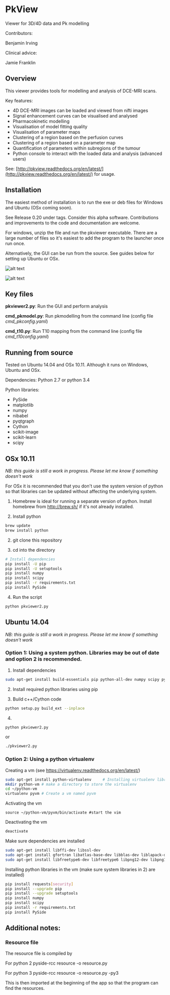 # PkView

Viewer for 3D/4D data and Pk modelling

Contributors:

Benjamin Irving

Clinical advice: 

Jamie Franklin

## Overview
This viewer provides tools for modelling and analysis of DCE-MRI scans. 

Key features:
- 4D DCE-MRI images can be loaded and viewed from nifti images
- Signal enhancement curves can be visualised and analysed
- Pharmacokinetic modelling
- Visualisation of model fitting quality
- Visualisation of parameter maps
- Clustering of a region based on the perfusion curves
- Clustering of a region based on a parameter map
- Quantification of parameters within subregions of the tumour
- Python console to interact with the loaded data and analysis (advanced users)

See:
[http://pkview.readthedocs.org/en/latest/](http://pkview.readthedocs.org/en/latest/) for usage.

## Installation
The easiest method of installation is to run the exe or deb files for Windows and Ubuntu (OSx coming soon). 

See Release 0.20 under tags.  Consider this alpha software. Contributions and improvements to the code and 
documentation are welcome. 

For windows, unzip the file and run the pkviewer executable. There are a large number of files so it's easiest to add
the program to the launcher once run once. 

Alternatively, the GUI can be run from the source. See guides below for setting up Ubuntu or OSx. 

![alt text](images/Screenshot2.png "Screenshot")

![alt text](images/Screenshot1.png "Screenshot")


## Key files

**pkviewer2.py**: Run the GUI and perform analysis

**cmd_pkmodel.py**: Run pkmodelling from the command line (config file *cmd_pkconfig.yaml*)

**cmd_t10.py**: Run T10 mapping from the command line (config file *cmd_t10config.yaml*)

## Running from source
Tested on Ubuntu 14.04 and OSx 10.11. Although it runs on Windows, Ubuntu and OSx.

Dependencies:
Python 2.7 or python 3.4

Python libraries:
- PySide
- matplotlib
- numpy 
- nibabel
- pyqtgraph
- Cython
- scikit-image
- scikit-learn
- scipy



## OSx 10.11
*NB: this guide is still a work in progress. Please let me know if something doesn't work*

For OSx it is recommended that you don't use the system version of python so that libraries can be updated without
affecting the underlying system. 

1) Homebrew is ideal for running a separate version of python. Install homebrew from http://brew.sh/ if it's not 
already installed. 

2) Install python
```bash
brew update
brew install python
```

2) git clone this repository

3) cd into the directory

```bash
# Install dependencies
pip install -U pip
pip install -U setuptools
pip install numpy 
pip install scipy
pip install -r requirements.txt
pip install PySide
```

4) Run the script
```bash
python pkviewer2.py
```

## Ubuntu 14.04 
*NB: this guide is still a work in progress. Please let me know if something doesn't work*

### Option 1: Using a system python. Libraries may be out of date and option 2 is recommended. 

1) Install dependencies
```bash
sudo apt-get install build-essentials pip python-all-dev numpy scipy python-pyside
```

2) Install required python libraries using pip

3) Build c++/Cython code
```bash
python setup.py build_ext --inplace
```

4)

``` bash
python pkviewer2.py
```
or

``` bash
./pkviewer2.py
```


### Option 2: Using a python virtualenv

Creating a vm (see https://virtualenv.readthedocs.org/en/latest/)

```bash
sudo apt-get install python-virtualenv     # Installing virtualenv library
mkdir python-vm # make a directory to store the virtualenv
cd ~/python-vm
virtualenv pyvm # Create a vm named pyvm
```

Activating the vm
```
source ~/python-vm/pyvm/bin/activate #start the vim
```

Deactivating the vm

```bash
deactivate
```

Make sure dependencies are installed
```bash
sudo apt-get install libffi-dev libssl-dev
sudo apt-get install gfortran libatlas-base-dev libblas-dev liblapack-dev python-all-dev cmake
sudo apt-get install libfreetype6-dev libfreetype6 libpng12-dev libpng12 qt4-qmake shiboken libshiboken-dev libqt4-dev
```

Installing python libraries in the vm (make sure system libraries in 2) are installed)
```bash
pip install requests[security]
pip install --upgrade pip
pip install --upgrade setuptools
pip install numpy
pip install scipy
pip install -r requirements.txt
pip install PySide
```

## Additional notes:

### Resource file

The resource file is compiled by

For python 2
pyside-rcc resource -o resource.py

For python 3
pyside-rcc resource -o resource.py -py3

This is then imported at the beginning of the app so that the program can find the resources. 

